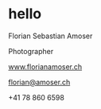 # hello

Florian Sebastian Amoser

Photographer

www.florianamoser.ch

florian@amoser.ch

+41 78 860 6598
